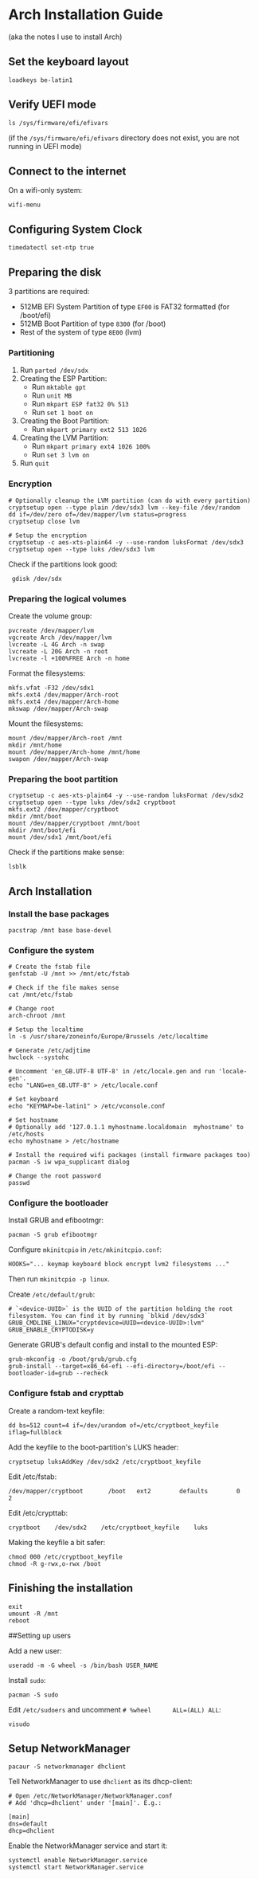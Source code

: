 # Arch Installation Guide

(aka the notes I use to install Arch)

## Set the keyboard layout

```shell
loadkeys be-latin1
```

## Verify UEFI mode

```shell
ls /sys/firmware/efi/efivars
```

(if the `/sys/firmware/efi/efivars` directory does not exist, you are not running in UEFI mode)

## Connect to the internet

On a wifi-only system:
```shell
wifi-menu
```

## Configuring System Clock

```shell
timedatectl set-ntp true
```

## Preparing the disk

3 partitions are required:
   - 512MB EFI System Partition of type `EF00` is FAT32 formatted (for /boot/efi)
   - 512MB Boot Partition of type `8300` (for /boot)
   - Rest of the system of type `8E00` (lvm)

### Partitioning

1. Run `parted /dev/sdx`
2. Creating the ESP Partition:
    - Run `mktable gpt`
    - Run `unit MB`
    - Run `mkpart ESP fat32 0% 513`
    - Run `set 1 boot on`
3. Creating the Boot Partition:
    - Run `mkpart primary ext2 513 1026`
4. Creating the LVM Partition:
    - Run `mkpart primary ext4 1026 100%`
    - Run `set 3 lvm on`
5. Run `quit`

### Encryption

```shell
# Optionally cleanup the LVM partition (can do with every partition)
cryptsetup open --type plain /dev/sdx3 lvm --key-file /dev/random
dd if=/dev/zero of=/dev/mapper/lvm status=progress
cryptsetup close lvm

# Setup the encryption
cryptsetup -c aes-xts-plain64 -y --use-random luksFormat /dev/sdx3
cryptsetup open --type luks /dev/sdx3 lvm
```

Check if the partitions look good:
```shell
 gdisk /dev/sdx 
```

### Preparing the logical volumes

Create the volume group:
```shell
pvcreate /dev/mapper/lvm
vgcreate Arch /dev/mapper/lvm
lvcreate -L 4G Arch -n swap
lvcreate -L 20G Arch -n root
lvcreate -l +100%FREE Arch -n home
```

Format the filesystems:
```shell
mkfs.vfat -F32 /dev/sdx1
mkfs.ext4 /dev/mapper/Arch-root
mkfs.ext4 /dev/mapper/Arch-home
mkswap /dev/mapper/Arch-swap
```

Mount the filesystems:
```shell
mount /dev/mapper/Arch-root /mnt
mkdir /mnt/home
mount /dev/mapper/Arch-home /mnt/home
swapon /dev/mapper/Arch-swap
```

### Preparing the boot partition

```shell
cryptsetup -c aes-xts-plain64 -y --use-random luksFormat /dev/sdx2
cryptsetup open --type luks /dev/sdx2 cryptboot
mkfs.ext2 /dev/mapper/cryptboot
mkdir /mnt/boot
mount /dev/mapper/cryptboot /mnt/boot
mkdir /mnt/boot/efi
mount /dev/sdx1 /mnt/boot/efi
```

Check if the partitions make sense:
```shell
lsblk
```

## Arch Installation

### Install the base packages

```shell
pacstrap /mnt base base-devel
```

### Configure the system

```shell
# Create the fstab file
genfstab -U /mnt >> /mnt/etc/fstab

# Check if the file makes sense
cat /mnt/etc/fstab

# Change root
arch-chroot /mnt

# Setup the localtime
ln -s /usr/share/zoneinfo/Europe/Brussels /etc/localtime

# Generate /etc/adjtime
hwclock --systohc

# Uncomment 'en_GB.UTF-8 UTF-8' in /etc/locale.gen and run 'locale-gen'.
echo "LANG=en_GB.UTF-8" > /etc/locale.conf

# Set keyboard
echo "KEYMAP=be-latin1" > /etc/vconsole.conf

# Set hostname
# Optionally add '127.0.1.1	myhostname.localdomain	myhostname' to /etc/hosts
echo myhostname > /etc/hostname

# Install the required wifi packages (install firmware packages too)
pacman -S iw wpa_supplicant dialog 

# Change the root password
passwd
```

### Configure the bootloader

Install GRUB and efibootmgr:
```shell
pacman -S grub efibootmgr
```

Configure `mkinitcpio` in `/etc/mkinitcpio.conf`:
```shell
HOOKS="... keymap keyboard block encrypt lvm2 filesystems ..."
```
Then run `mkinitcpio -p linux`.

Create `/etc/default/grub`:
```shell
# `<device-UUID>` is the UUID of the partition holding the root filesystem. You can find it by running `blkid /dev/sdx3`
GRUB_CMDLINE_LINUX="cryptdevice=UUID=<device-UUID>:lvm"
GRUB_ENABLE_CRYPTODISK=y
```

Generate GRUB's default config and install to the mounted ESP:
```shell
grub-mkconfig -o /boot/grub/grub.cfg
grub-install --target=x86_64-efi --efi-directory=/boot/efi --bootloader-id=grub --recheck
```

### Configure fstab and crypttab

Create a random-text keyfile:
```shell
dd bs=512 count=4 if=/dev/urandom of=/etc/cryptboot_keyfile iflag=fullblock
```

Add the keyfile to the boot-partition's LUKS header:
```shell
cryptsetup luksAddKey /dev/sdx2 /etc/cryptboot_keyfile
```

Edit /etc/fstab:
```shell
/dev/mapper/cryptboot       /boot   ext2        defaults        0       2
```

Edit /etc/crypttab:
```shell
cryptboot    /dev/sdx2    /etc/cryptboot_keyfile    luks
```

Making the keyfile a bit safer:
```shell
chmod 000 /etc/cryptboot_keyfile
chmod -R g-rwx,o-rwx /boot  
```

## Finishing the installation

```shell
exit
umount -R /mnt
reboot
```

##Setting up users

Add a new user:
```shell
useradd -m -G wheel -s /bin/bash USER_NAME
```

Install `sudo`:
```shell
pacman -S sudo
```

Edit `/etc/sudoers` and uncomment `# %wheel      ALL=(ALL) ALL`:
```shell
visudo
```

## Setup NetworkManager

```shell
pacaur -S networkmanager dhclient
```

Tell NetworkManager to use `dhclient` as its dhcp-client:
```shell
# Open /etc/NetworkManager/NetworkManager.conf
# Add 'dhcp=dhclient' under '[main]'. E.g.:

[main]
dns=default
dhcp=dhclient
```

Enable the NetworkManager service and start it:
```shell
systemctl enable NetworkManager.service
systemctl start NetworkManager.service
```

